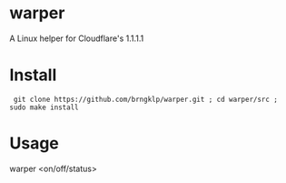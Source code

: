 # warper
A Linux helper for Cloudflare's 1.1.1.1

# Install
` 
git clone https://github.com/brngklp/warper.git ;
cd warper/src ;
sudo make install
`


# Usage
warper <on/off/status>
